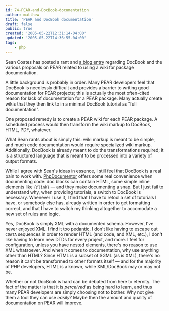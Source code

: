 ```yaml
---
id: 74-PEAR-and-DocBook-documentation
author: matthew
title: 'PEAR and DocBook documentation'
draft: false
public: true
created: '2005-05-22T12:31:14-04:00'
updated: '2005-05-22T14:36:55-04:00'
tags:
    - php
---
```

Sean Coates has posted a rant and [a blog entry](http://blog.phpdoc.info/comment.php?type=trackback&entry_id=14)
regarding DocBook and the various proposals on PEAR related to using a wiki for
package documentation.

A little background is probably in order. Many PEAR developers feel that DocBook
is needlessly difficult and provides a barrier to writing good documentation for
PEAR projects; this is actually the most often-cited reason for lack of
documentation for a PEAR package. Many actually create wikis that they then link
to in a minimal DocBook tutorial as "full documentation".

One proposed remedy is to create a PEAR wiki for each PEAR package. A scheduled
process would then transform the wiki markup to DocBook, HTML, PDF, whatever.

What Sean rants about is simply this: wiki markup is meant to be simple, and
much code documentation would require specialized wiki markup. Additionally,
DocBook is already meant to do the transformations required; it is a structured
language that is meant to be processed into a variety of output formats.

While I agree with Sean's ideas in essence, I still feel that DocBook is a real
pain to work with. [PhpDocumentor](http://www.phpdoc.org) offers some real
convenience when documenting code: doc blocks can contain HTML, some simple
inline elements like `{@link}` — and they make documenting a snap. But I just fail
to understand why, when providing tutorials, a switch to DocBook is necessary.
Whenever I use it, I find that I have to retool a set of tutorials I have, or
somebody else has, already written in order to get formatting correct, and that
I have to switch my thinking altogether to accomodate a new set of rules and
logic.

Yes, DocBook is simply XML with a documented schema. However, I've never enjoyed
XML. I find it too pedantic, I don't like having to escape out `CDATA` sequences
in order to render HTML (and code, and XML, etc.), I don't like having to learn
new DTDs for every project, and more. I feel for configuration, unless you have
nested elements, there's no reason to use XML whatsoever. And when it comes to
documentation, why use anything other than HTML? Since HTML is a subset of SGML
(as is XML), there's no reason it can't be transformed to other formats itself —
and for the majority of PHP developers, HTML is a known, while XML/DocBook may
or may not be.

Whether or not DocBook is hard can be debated from here to eternity. The fact of
the matter is that it is *perceived* as being hard to learn, and thus many PEAR
developers are simply choosing not to bother. Why not give them a tool they can
use *easily*? Maybe then the amount and quality of documentation on PEAR will
improve.
